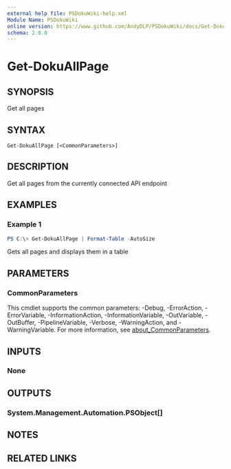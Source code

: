 ```yaml
---
external help file: PSDokuWiki-help.xml
Module Name: PSDokuWiki
online version: https://www.github.com/AndyDLP/PSDokuWiki/docs/Get-DokuAllPage.md
schema: 2.0.0
---
```


# Get-DokuAllPage

## SYNOPSIS
Get all pages

## SYNTAX

```
Get-DokuAllPage [<CommonParameters>]
```

## DESCRIPTION
Get all pages from the currently connected API endpoint

## EXAMPLES

### Example 1
```powershell
PS C:\> Get-DokuAllPage | Format-Table -AutoSize
```

Gets all pages and displays them in a table

## PARAMETERS

### CommonParameters
This cmdlet supports the common parameters: -Debug, -ErrorAction, -ErrorVariable, -InformationAction, -InformationVariable, -OutVariable, -OutBuffer, -PipelineVariable, -Verbose, -WarningAction, and -WarningVariable. For more information, see [about_CommonParameters](http://go.microsoft.com/fwlink/?LinkID=113216).

## INPUTS

### None

## OUTPUTS

### System.Management.Automation.PSObject[]

## NOTES

## RELATED LINKS
